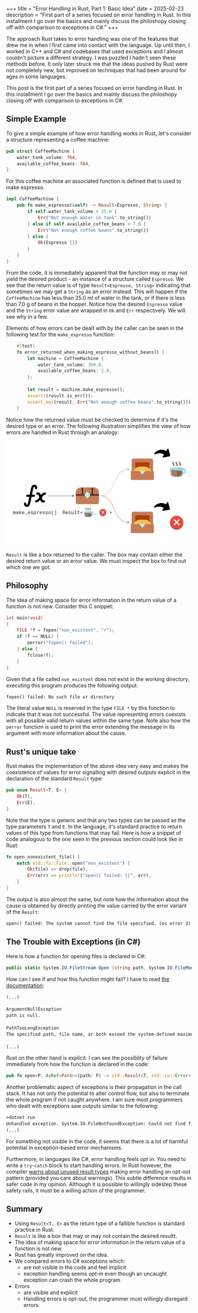 +++
title = "Error Handling in Rust, Part 1: Basic Idea"
date = 2025-02-23
description = "First part of a series focused on error handling in Rust. In this installment I go over the basics and mainly discuss the philoshopy closing off with comparison to exceptions in C#."
+++

The approach Rust takes to error handling was one of the features that drew me in when I first
came into contact with the language. Up until then, I worked in C++ and C# and codebases that
used exceptions and I almost couldn't picture a different strategy. I was puzzled
I hadn't seen these methods before. It only later struck me that the ideas pushed
by Rust were not completely new, but improved on techniques that had been around for ages in
some languages.

This post is the first part of a series focused on error handling in Rust. In this installment
I go over the basics and mainly discuss the philoshopy closing off with comparison to exceptions
in C#.

## Simple Example

To give a simple example of how error handling works in Rust, let's consider a structure
representing a coffee machine:

```rust
pub struct CoffeeMachine {
    water_tank_volume: f64,
    available_coffee_beans: f64,
}
```

For this coffee machine an associated function is defined that is used to make espresso.

```rust
impl CoffeeMachine {
    pub fn make_espresso(&self) -> Result<Espresso, String> {
        if self.water_tank_volume < 25.0 {
            Err("Not enough water in tank".to_string())
        } else if self.available_coffee_beans < 7.0 {
            Err("Not enough coffee beans".to_string())
        } else {
            Ok(Espresso {})
        }
    }
}
```

From the code, it is immediately apparent that the function may or may not yield the desired
product - an instance of a structure called `Espresso`. We see that the return value is
of type `Result<Espresso, String>` indicating that sometimes we may get a `String` as an error
instead. This will happen if the `CoffeeMachine` has less than 25.0 ml of water in the tank, or
if there is less than 7.0 g of beans in the hopper. Notice how the desired `Espresso` value and
the `String` error value are wrapped in `Ok` and `Err` respectively. We will see why in a few.

Elements of how errors can be dealt with by the caller can be seen in the following test
for the `make_espresso` function:

```rust
    #[test]
    fn error_returned_when_making_espresso_without_beans() {
        let machine = CoffeeMachine {
            water_tank_volume: 300.0,
            available_coffee_beans: 2.0,
        };

        let result = machine.make_espresso();
        assert!(result.is_err());
        assert_eq!(result, Err("Not enough coffee beans".to_string()));
    }
```

Notice how the returned value must be checked to determine if it's the desired type or an error.
The following illustration simplifies the view of how errors are handled in Rust through an
analogy:

![Basic diagram](./basic_diagram.jpg)

`Result` is like a box returned to the caller. The box may contain either the desired return value
or an error value. We must inspect the box to find out which one we got.

## Philosophy

The idea of making space for error information in the return value of a function is not new.
Consider this C snippet:

```C
int main(void)
{
    FILE *f = fopen("non_existent", "r");
    if (f == NULL) {
        perror("fopen() failed");
    } else {
        fclose(f);
    }
}
```

Given that a file called `non_existent` does not exist in the working directory, executing this
program produces the following output:

```txt
fopen() failed: No such file or directory
```

The literal value `NULL` is reserved in the type `FILE *` by this function to indicate that it
was not successful. The value representing errors coexists with all possible valid return values
within the same type. Note also how the `perror` function is used to print the error extending
the message in its argument with more information about the cause.

## Rust's unique take

Rust makes the implementation of the above idea very easy and makes the coexistence of values
for error signalling with desired outputs explicit in the declaration of the standard `Result`
type:

```rust
pub enum Result<T, E> {
    Ok(T),
    Err(E),
}
```

Note that the type is generic and that any two types can be passed as the type parameters `T` and `E`.
In the language, it's standard practice to return values of this type from functions that may fail. Here is
how a snippet of code analogous to the one seen in the previous section could look like in Rust:

```rust
fn open_nonexistent_file() {
    match std::fs::File::open("non_existent") {
        Ok(file) => drop(file),
        Err(err) => println!("open() failed: {}", err),
    }
}
```

The output is also almost the same, but note how the information about the cause is obtained
by directly printing the value carried by the error variant of the `Result`:

```txt
open() failed: The system cannot find the file specified. (os error 2)
```

## The Trouble with Exceptions (in C#)

Here is how a function for opening files is declared in C#:

```C#
public static System.IO.FileStream Open (string path, System.IO.FileMode mode);
```

How can I see if and how this function might fail? I have to read
[the documentation](https://learn.microsoft.com/en-us/dotnet/api/system.io.file.open?view=net-9.0#system-io-file-open(system-string-system-io-filemode)):

```txt
(...)

ArgumentNullException
path is null.

PathTooLongException
The specified path, file name, or both exceed the system-defined maximum length.

(...)
```

Rust on the other hand is explicit. I can see the possiblity of failure immediately
from how the function is declared in the code:

```rust
pub fn open<P: AsRef<Path>>(path: P) -> std::Result<T, std::io::Error>;
```

Another problematic aspect of exceptions is their propagation in the call stack. It has not
only the potential to alter control flow, but also to terminate the whole program if not
caught anywhere. I am sure most programmers who dealt with exceptions saw outputs similar to the
following:

```txt
>dotnet run
Unhandled exception. System.IO.FileNotFoundException: Could not find file 'non_existent'.
(...)
```

For something not visible in the code, it seems that there is a lot of harmful potential in
exception-based error mechanisms.

Furthermore, in languages like C#, error handling feels
_opt in_. You need to write a `try`-`catch` block to start handling errors. In Rust however,
the compiler [warns about unused result types](https://doc.rust-lang.org/std/result/#results-must-be-used)
making error handling an opt-out pattern (provided you care about warnings). This subtle difference
results in safer code in my opinion. Although it is possible to willingly sidestep these
safety rails, it must be a willing action of the programmer.

## Summary

- Using `Result<T, E>` as the return type of a fallible function is standard practice in Rust.
- `Result` is like a box that may or may not contain the desired resultt.
- The idea of making space for error information in the return value of a function is not new.
- Rust has greatly improved on the idea.
- We compared errors to C# exceptions which:
  - are not visible in the code and feel implicit
  - exception handling seems _opt-in_ even though an uncaught exception can crash the whole program
- Errors
  - are visible and explicit
  - Handling errors is opt-out, the programmer must willingly disregard errors
